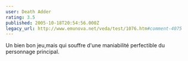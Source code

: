 ```yaml
---
user: Death Adder
rating: 3.5
published: 2005-10-18T20:54:56.000Z
legacy_url: http://www.emunova.net/veda/test/1076.htm#comment-4075
---
```

Un bien bon jeu,mais qui souffre d'une maniabilité perfectible du personnage principal.